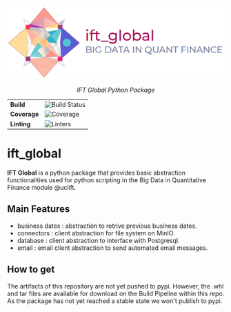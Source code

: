 <p align="center">
    <a href=""><img src="./docs/source/_static/ift_global_banner.png" alt="IFTGBanner-BigData-IFT"></a>
</p>
<p align="center">
    <em>IFT Global Python Package</em>
</p>

|||
|--------|------|
|**Build**|![Build Status](https://github.com/iftucl/ift_global/actions/workflows/build.yml/badge.svg)|
|**Coverage**|![Coverage](https://github.com/iftucl/ift_global/actions/workflows/test.yml/badge.svg)|
|**Linting**|![Linters](https://github.com/iftucl/ift_global/actions/workflows/linting.yml/badge.svg)|

# ift_global

**IFT Global** is a python package that provides basic abstraction functionalities used for python scripting in the Big Data in Quantitative Finance module @uclift.

## Main Features

- business dates : abstraction to retrive previous business dates.
- connectors : client abstraction for file system on MinIO.
- database : client abstraction to interface with Postgresql.
- email : email client abstraction to send automated email messages.

## How to get

The artifacts of this repository are not yet pushed to pypi. However, the .whl and tar files are available for download on the Build Pipeline within this repo. As the package has not yet reached a stable state we won't publish to pypi.